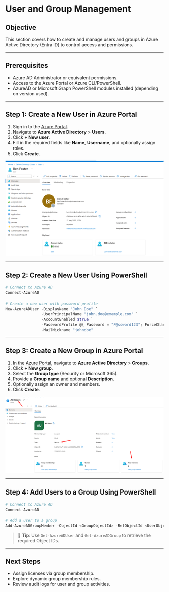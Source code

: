 # User and Group Management

## Objective
This section covers how to create and manage users and groups in Azure Active Directory (Entra ID) to control access and permissions.

---

## Prerequisites

- Azure AD Administrator or equivalent permissions.
- Access to the Azure Portal or Azure CLI/PowerShell.
- AzureAD or Microsoft.Graph PowerShell modules installed (depending on version used).

---

## Step 1: Create a New User in Azure Portal

1. Sign in to the [Azure Portal](https://portal.azure.com).
2. Navigate to **Azure Active Directory** > **Users**.
3. Click **+ New user**.
4. Fill in the required fields like **Name**, **Username**, and optionally assign roles.
5. Click **Create**.

![Create New User in Azure Portal](images/user-management-step1.png)

---

## Step 2: Create a New User Using PowerShell

```powershell
# Connect to Azure AD
Connect-AzureAD

# Create a new user with password profile
New-AzureADUser -DisplayName "John Doe" `
                -UserPrincipalName "john.doe@example.com" `
                -AccountEnabled $true `
                -PasswordProfile @{ Password = "P@ssword123"; ForceChangePasswordNextLogin = $true } `
                -MailNickname "johndoe"
```

---

## Step 3: Create a New Group in Azure Portal

1. In the [Azure Portal](https://portal.azure.com), navigate to **Azure Active Directory** > **Groups**.
2. Click **+ New group**.
3. Select the **Group type** (Security or Microsoft 365).
4. Provide a **Group name** and optional **Description**.
5. Optionally assign an owner and members.
6. Click **Create**.

![Create New Group](images/group-management-step1.png)

---

## Step 4: Add Users to a Group Using PowerShell

```powershell
# Connect to Azure AD
Connect-AzureAD

# Add a user to a group
Add-AzureADGroupMember -ObjectId <GroupObjectId> -RefObjectId <UserObjectId>
```

> 🔎 **Tip**: Use `Get-AzureADUser` and `Get-AzureADGroup` to retrieve the required Object IDs.

---

## Next Steps

- Assign licenses via group membership.
- Explore dynamic group membership rules.
- Review audit logs for user and group activities.
